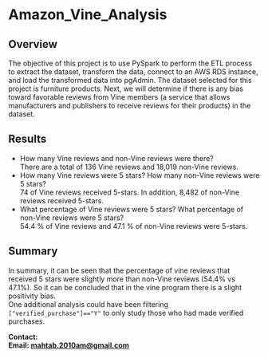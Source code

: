 # Amazon_Vine_Analysis
## Overview
The objective of this project is to use PySpark to perform the ETL process to extract the dataset, transform the data, connect to an AWS RDS instance, and load the transformed data into pgAdmin. The dataset selected for this project is furniture products. Next, we will determine if there is any bias toward favorable reviews from Vine members (a service that allows manufacturers and publishers to receive reviews for their products) in the dataset.
## Results
- How many Vine reviews and non-Vine reviews were there?  
There are a total of 136 Vine reviews and 18,019 non-Vine reviews.  
- How many Vine reviews were 5 stars? How many non-Vine reviews were 5 stars?  
74 of Vine reviews received 5-stars. In addition, 8,482 of non-Vine reviews received 5-stars.  
- What percentage of Vine reviews were 5 stars? What percentage of non-Vine reviews were 5 stars?  
54.4 % of Vine reviews and 47.1 % of non-Vine reviews were 5-stars.  

## Summary
In summary, it can be seen that the percentage of vine reviews that received 5 stars were slightly more than non-Vine reviews (54.4% vs 47.1%). So it can be concluded that in the vine program there is a slight positivity bias.  
One additional analysis could have been filtering ``["verified_purchase"]=="Y"`` to only study those who had made verified purchases.  

**Contact:**  
**Email: mahtab.2010am@gmail.com**
